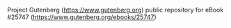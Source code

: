 Project Gutenberg (https://www.gutenberg.org) public repository for eBook #25747 (https://www.gutenberg.org/ebooks/25747)
